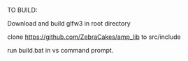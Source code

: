 TO BUILD:

Download and build glfw3 in root directory

clone https://github.com/ZebraCakes/amp_lib to src/include

run build.bat in vs command prompt.